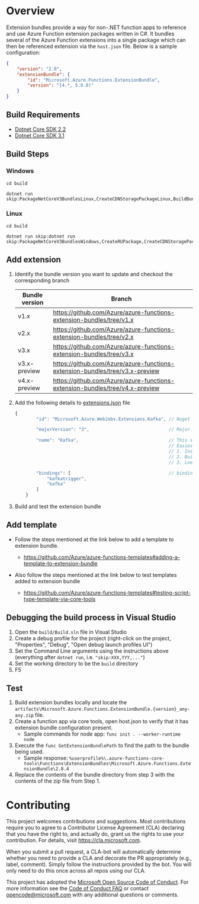 # Overview
Extension bundles provide a way for non-.NET function apps to reference and use Azure Function extension packages written in C#. It bundles several of the Azure Function extensions into a single package which can then be referenced extension via the `host.json` file. Below is a sample configuration:

```Json
{
    "version": "2.0",
    "extensionBundle": {
        "id": "Microsoft.Azure.Functions.ExtensionBundle",
        "version": "[4.*, 5.0.0)"
    }
}
```

## Build Requirements
- [Dotnet Core SDK 2.2](https://dotnet.microsoft.com/en-us/download/dotnet/2.2)
- [Dotnet Core SDK 3.1](https://dotnet.microsoft.com/en-us/download/dotnet/3.1)

## Build Steps

### Windows
```
cd build

dotnet run skip:PackageNetCoreV3BundlesLinux,CreateCDNStoragePackageLinux,BuildBundleBinariesForLinux
```

### Linux
```
cd build

dotnet run skip:dotnet run skip:PackageNetCoreV3BundlesWindows,CreateRUPackage,CreateCDNStoragePackage,CreateCDNStoragePackageWindows,BuildBundleBinariesForWindows
```

## Add extension
1. Identify the bundle version you want to update and checkout the corresponding branch

    |Bundle version | Branch |
    |------|------|
    | v1.x | https://github.com/Azure/azure-functions-extension-bundles/tree/v1.x |
    | v2.x | https://github.com/Azure/azure-functions-extension-bundles/tree/v2.x |
    | v3.x | https://github.com/Azure/azure-functions-extension-bundles/tree/v3.x |
    | v3.x-preview | https://github.com/Azure/azure-functions-extension-bundles/tree/v3.x-preview |
    | v4.x-preview | https://github.com/Azure/azure-functions-extension-bundles/tree/v4.x-preview |

2. Add the following details to [extensions.json](src/Microsoft.Azure.Functions.ExtensionBundle/extensions.json) file

    ```Javascript
    {
            "id": "Microsoft.Azure.WebJobs.Extensions.Kafka", // Nuget package id for the extension

            "majorVersion": "3",                              // Major version of the extension

            "name": "Kafka",                                  // This should match the name proprerty from bin/extensions.json in the generated output
                                                              // Easiest way to find out this is to perform the following steps.
                                                              // 1. Install the extension package to pre-compiled function app
                                                              // 2. Build the function app
                                                              // 3. Look at the bin/extension.json file in the output

            "bindings": [                                     // binding attributes supported by the extension.
                "kafkatrigger",
                "kafka"
            ]
        }
    ```
3. Build and test the extension bundle

## Add template
- Follow the steps mentioned at the link below to add a template to extension bundle.
    - https://github.com/Azure/azure-functions-templates#adding-a-template-to-extension-bundle

- Also follow the steps mentioned at the link below to test templates added to extension bundle
    - https://github.com/Azure/azure-functions-templates#testing-script-type-template-via-core-tools


## Debugging the build process in Visual Studio
1. Open the `build/Build.sln` file in Visual Studio
1. Create a debug profile for the project (right-click on the project, "Properties", "Debug", "Open debug launch profiles UI")
1. Set the Command Line arguments using the instructions above (everything after `dotnet run`, i.e. `"skip:XXX,YYY,..."`)
1. Set the working directory to be the `build` directory
1. F5

## Test
1. Build extension bundles locally and locate the `artifacts\Microsoft.Azure.Functions.ExtensionBundle.{version}_any-any.zip` file.
2. Create a function app via core tools, open host.json to verify that it has extension bundle configuration present.
    - Sample commands for node app: `func init . --worker-runtime node`
3. Execute the `func GetExtensionBundlePath` to find the path to the bundle being used.
    - Sample response: `%userprofile%\.azure-functions-core-tools\Functions\ExtensionBundles\Microsoft.Azure.Functions.ExtensionBundle\2.8.4`
4. Replace the contents of the bundle directory from step 3 with the contents of the zip file from Step 1.

# Contributing
This project welcomes contributions and suggestions.  Most contributions require you to agree to a
Contributor License Agreement (CLA) declaring that you have the right to, and actually do, grant us
the rights to use your contribution. For details, visit https://cla.microsoft.com.

When you submit a pull request, a CLA-bot will automatically determine whether you need to provide
a CLA and decorate the PR appropriately (e.g., label, comment). Simply follow the instructions
provided by the bot. You will only need to do this once across all repos using our CLA.

This project has adopted the [Microsoft Open Source Code of Conduct](https://opensource.microsoft.com/codeofconduct/).
For more information see the [Code of Conduct FAQ](https://opensource.microsoft.com/codeofconduct/faq/) or
contact [opencode@microsoft.com](mailto:opencode@microsoft.com) with any additional questions or comments.
